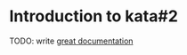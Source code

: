 # Introduction to kata#2

TODO: write [great documentation](http://jacobian.org/writing/what-to-write/)
